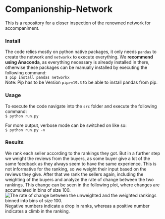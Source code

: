 # Companionship-Network
This is a repository for a closer inspection of the renowned network for accompaniment.

### Install  
The code relies mostly on python native packages, it only needs ```pandas``` to create the network and ```networkx``` to execute everything. We **recommend using Anaconda**, as everything necessary is already installed in there, otherwise these packages can be manually installed by executing the following command:  
```$ pip install pandas networkx```  
Note: Pip has to be Version ```pip>=19.3``` to be able to install pandas from pip.

### Usage
To execute the code navigate into the ```src``` folder and execute the following command:  
```$ python run.py```  
  
For more output, verbose mode can be switched on like so:  
```$ python run.py -v```


### Results
We rank each seller according to the rankings they got. But in a further step we weight the reviews from the buyers, as some buyer give a lot of the same feedback as they always seem to have the same experience. This is not informative for the ranking, so we weight their input based on the reviews they give. After that we rank the sellers again, including the weighting of the buyers and analyze the rate of change between the two rankings. This change can be seen in the following plot, where changes are accumulated in bins of size 100.  
![The rate of change between the unweighted and the weighted rankings binned into bins of size 100.](/plots/100bag_rank_change_of_sellers_after_weighting_buyers.png)  
Negative numbers indicate a drop in ranks, whereas a positive number indicates a climb in the ranking.  
  